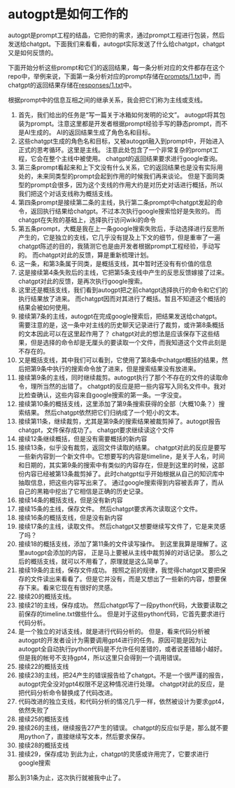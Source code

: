 # autogpt是如何工作的

autogpt是prompt工程的结晶，它把你的需求，通过prompt工程进行包装，然后发送给chatgpt。下面我们来看看，autogpt实际发送了什么给chatgpt，chatgpt又是如何反馈的。

下面开始分析这些prompt和它们的返回结果，每一条分析对应的文件都存在这个repo中，举例来说，下面第一条分析对应的prompt存储在[prompts/1.txt](prompts/1.txt)中，而chatgpt的返回结果存储在[responses/1.txt](responses/1.txt)中。

根据prompt中的信息互相之间的继承关系，我会把它们称为主线或支线。

1. 首先，我们给出的任务是“写一篇关于冰箱如何发明的论文”。
   autogpt将其包装为prompt。注意这里都是开发者根据prompt经验手写的静态prompt，而不是AI生成的。
   AI的返回结果生成了角色名和目标。
2. 这些chatgpt生成的角色名和目标，又被autogpt融入到prompt中，开始进入正式的思考循环。这里是主线。
   注意此处包含了一个非常复杂的prompt工程，它会在整个主线中被使用。
   chatgpt的返回结果要求进行google查询。
3. 第三条prompt看起来和上下文没有什么关系，它的返回结果也是没有实际用处的，未来同类型的prompt会起到作用的时候我们再来谈论。
   但是下面同类型的prompt会很多，因为这个支线的作用大约是对历史对话进行概括，所以我们把这个对话支线称为概括支线。
4. 第四条prompt是接续第二条的主线，执行第二条prompt中chatgpt发起的命令，返回执行结果给chatgpt。不过本次执行google搜索恰好是失败的。
   而chatgpt在失败的基础上，选择执行访问wiki的命令
5. 第五条prompt，大概是我在上一条google搜索失败后，手动选择进行反思所产生的，它是独立的支线，它几乎没有提及上下文的细节，但是重审了一遍chatgpt陈述的目的，我猜测它也是由开发者根据prompt工程经验，手动写的。
   而chatgpt对此的反馈，算是重新梳理计划。
6. 这一条，和第3条属于同类，是概括支线，其中暂时还没有有价值的信息
7. 这是接续第4条失败后的主线，它把第5条支线中产生的反思反馈嫁接了过来。
   chatgpt对此的反馈，是再次执行google搜索。
8. 这里还是概括支线，我们看到autogpt把之前chatgpt选择执行的命令和它们的执行结果放了进来。
   而chatgpt因而对其进行了概括。暂且不知道这个概括的结果会被如何使用。
9. 接续第7条的主线，autogpt在完成google搜索后，把结果发送给chatgpt。
   需要注意的是，这一条中对主线的历史聊天记录进行了裁剪，或许第8条概括的文本因此可以在这里起作用了？
   chatgpt对此的想法是应该保存下这些结果，但是选择的命令却是无厘头的要读取一个文件，而我知道这个文件此刻是不存在的。
10. 又是概括支线，其中我们可以看到，它使用了第8条中chatgpt概括的结果，然后把第9条中执行的搜索命令放了进来，但是搜索结果没有放进来。
11. 接续第9条的主线，同时继续裁剪。autogpt执行了那个不存在的文件的读取命令，理所当然的出错了。
    chatgpt的反应是把一些内容写入同名文件中。我对比检查确认，这些内容来自google搜索的第一条。一字没变。
12. 接续第10条的概括支线，这里添加了第9条搜索获得的全部（大概10条？）搜索结果。
    然后chatgpt依然把它们归纳成了一个短小的文本。
13. 接续第11条，继续裁剪，尤其是第9条的搜索结果被裁剪掉了。autogpt报告chatgpt，文件保存成功了。
    chatgpt要求继续读这个文件
14. 接续12条继续概括，但是没有需要概括的新内容
15. 接续13条，似乎没有裁剪，返回文件读取的结果。
    chatgpt对此的反应是要写一些新内容到一个新文件中。它想要写的内容是timeline，是关于人名，时间和日期的，其实第9条的搜索中有类似的内容存在，但是到这里的时候，这部份内容已经被第13条裁剪掉了。此时chatgpt似乎开始根据从自己的知识库中抽取信息，把这些内容写出来了。
    通过google搜索得到内容被丢弃了，而从自己的黑箱中挖出了它相信是正确的历史记录。
16. 接续14条的概括支线，但是没有新内容
17. 接续15条的主线，保存文件。
    然后chatgpt要求再次读取这个文件。
18. 接续16条的概括支线，但是没有新内容
19. 接续17条的主线，读取文件。
    然后chatgpt又想要继续写文件了，它是来灵感了吗？
20. 接续18的概括支线，添加了第11条的文件读写操作。
    到这里我算是理解了。这里autogpt会添加的内容， 正是马上要被从主线中裁剪掉的对话记录。
    那么之后的概括支线，就可以不用看了，原理就是这么简单了。
21. 接续19条的主线，保存文件成功。
    按照之前的规律，我觉得chatgpt又要把保存的文件读出来看看了。但是它并没有，而是又想出了一些新的内容，想要保存下来。看来它现在有很好的灵感。
22. 接续20的概括支线。
23. 接续21的主线，保存成功。
    然后chatgpt写了一段python代码，大致要读取之前保存的timeline.txt做些什么。
    但是对于这些python代码，它首先要求进行代码分析。
24. 是一个独立的对话支线，就是进行代码分析的。
    但是，看来代码分析被autogpt的开发者设计为需要调用gpt4进行的任务。原因可能是因为让autogpt全自动执行python代码是不允许任何差错的，或者说差错越小越好。
    但是我的帐号不支持gpt4，所以这里只会得到一个调用错误。
25. 接续22的概括支线
26. 接续23的主线，把24产生的错误报告给了chatgpt。不是一个很严谨的报告，autogpt完全没对gpt4权限不足这种情况进行处理。
    chatgpt对此的反应，是把代码分析命令替换成了代码改进。
27. 代码改进的独立支线，和代码分析的情况几乎一样，依然被设计为要求gpt4，依然失败了
28. 接续25的概括支线
29. 接续26的主线，继续报告27产生的错误。
    chatgpt的反应似乎是，那么就不要用python了，直接继续写文本，然后要求保存。
30. 接续28的概括支线
31. 接续29，保存成功
    到此为止，chatgpt的灵感或许用完了，它要求进行google搜索

那么到31条为止，这次执行就被我中止了。
    
    
   

